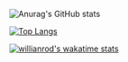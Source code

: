 ![Anurag's GitHub stats](https://github-readme-stats.vercel.app/api?username=GabrielDTB&count_private=true)

[![Top Langs](https://github-readme-stats.vercel.app/api/top-langs/?username=GabrielDTB&layout=compact)](https://github.com/anuraghazra/github-readme-stats)

[![willianrod's wakatime stats](https://github-readme-stats.vercel.app/api/wakatime?username=GabrielDTB&layout=compact)](https://github.com/anuraghazra/github-readme-stats)

